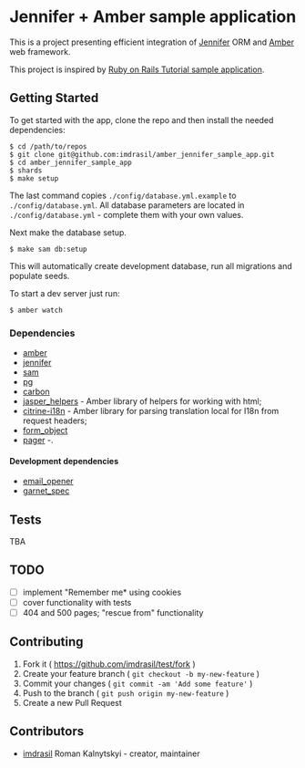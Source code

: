 # Jennifer + Amber sample application

This is a project presenting efficient integration of [Jennifer](https://github.com/imdrasil/jennifer.cr) ORM and [Amber](https://amberframework.org) web framework.

This project is inspired by [Ruby on Rails Tutorial sample application](https://bitbucket.org/railstutorial/sample_app_4th_ed).

## Getting Started

To get started with the app, clone the repo and then install the needed dependencies:

```shell
$ cd /path/to/repos
$ git clone git@github.com:imdrasil/amber_jennifer_sample_app.git
$ cd amber_jennifer_sample_app
$ shards
$ make setup
```

The last command copies `./config/database.yml.example` to `./config/database.yml`. All database parameters are located in `./config/database.yml` - complete them with your own values.

Next make the database setup.

```shell
$ make sam db:setup
```

This will automatically create development database, run all migrations and populate seeds.

To start a dev server just run:

```shell
$ amber watch
```

### Dependencies

* [amber](https://github.com/amberframework/amber)
* [jennifer](https://github.com/imdrasil/jennifer.cr)
* [sam](https://github.com/imdrasil/sam.cr)
* [pg](https://github.com/will/crystal-pg)
* [carbon](https://github.com/luckyframework/carbon)
* [jasper_helpers](https://github.com/amberframework/jasper-helpers) - Amber library of helpers for working with html;
* [citrine-i18n](https://github.com/amberframework/citrine-i18n) - Amber library for parsing translation local for I18n from request headers;
* [form_object](https://github.com/imdrasil/form_object)
* [pager](https://github.com/imdrasil/pager) -.

#### Development dependencies

* [email_opener](https://github.com/imdrasil/email_opener)
* [garnet_spec](https://github.com/amberframework/garnet-spec)

## Tests

TBA

## TODO

* [ ] implement "Remember me* using cookies
* [ ] cover functionality with tests
* [ ] 404 and 500 pages; "rescue from" functionality

## Contributing

1. Fork it ( https://github.com/imdrasil/test/fork )
2. Create your feature branch ( `git checkout -b my-new-feature` )
3. Commit your changes ( `git commit -am 'Add some feature'` )
4. Push to the branch ( `git push origin my-new-feature` )
5. Create a new Pull Request

## Contributors

- [imdrasil](https://github.com/imdrasil) Roman Kalnytskyi - creator, maintainer
